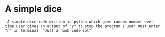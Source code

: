 # A simple dice
` 
  A simple dice code written in python which give random number ever time user gives an output of "y"
  to stop the program a user must enter "n" in terminal 
  "Just a noob code lol"
`
